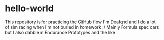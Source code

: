 # hello-world
This repository is for practicing the GitHub flow
I'm Deafqnd and I do a lot of sim racing when I'm not buried in homework :/
Mainly Formula spec cars but I also dabble in Endurance Prototypes and the like
